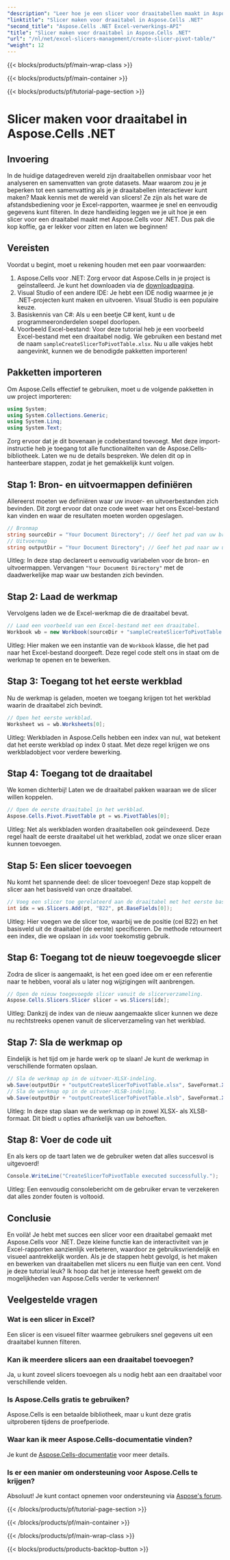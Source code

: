 ```yaml
---
"description": "Leer hoe je een slicer voor draaitabellen maakt in Aspose.Cells .NET met onze stapsgewijze handleiding. Verbeter je Excel-rapporten."
"linktitle": "Slicer maken voor draaitabel in Aspose.Cells .NET"
"second_title": "Aspose.Cells .NET Excel-verwerkings-API"
"title": "Slicer maken voor draaitabel in Aspose.Cells .NET"
"url": "/nl/net/excel-slicers-management/create-slicer-pivot-table/"
"weight": 12
---
```


{{< blocks/products/pf/main-wrap-class >}}

{{< blocks/products/pf/main-container >}}

{{< blocks/products/pf/tutorial-page-section >}}

# Slicer maken voor draaitabel in Aspose.Cells .NET

## Invoering
In de huidige datagedreven wereld zijn draaitabellen onmisbaar voor het analyseren en samenvatten van grote datasets. Maar waarom zou je je beperken tot een samenvatting als je je draaitabellen interactiever kunt maken? Maak kennis met de wereld van slicers! Ze zijn als het ware de afstandsbediening voor je Excel-rapporten, waarmee je snel en eenvoudig gegevens kunt filteren. In deze handleiding leggen we je uit hoe je een slicer voor een draaitabel maakt met Aspose.Cells voor .NET. Dus pak die kop koffie, ga er lekker voor zitten en laten we beginnen!
## Vereisten
Voordat u begint, moet u rekening houden met een paar voorwaarden:
1. Aspose.Cells voor .NET: Zorg ervoor dat Aspose.Cells in je project is geïnstalleerd. Je kunt het downloaden via de [downloadpagina](https://releases.aspose.com/cells/net/).
2. Visual Studio of een andere IDE: Je hebt een IDE nodig waarmee je je .NET-projecten kunt maken en uitvoeren. Visual Studio is een populaire keuze.
3. Basiskennis van C#: Als u een beetje C# kent, kunt u de programmeeronderdelen soepel doorlopen.
4. Voorbeeld Excel-bestand: Voor deze tutorial heb je een voorbeeld Excel-bestand met een draaitabel nodig. We gebruiken een bestand met de naam `sampleCreateSlicerToPivotTable.xlsx`.
Nu u alle vakjes hebt aangevinkt, kunnen we de benodigde pakketten importeren!
## Pakketten importeren
Om Aspose.Cells effectief te gebruiken, moet u de volgende pakketten in uw project importeren:
```csharp
using System;
using System.Collections.Generic;
using System.Linq;
using System.Text;
```
Zorg ervoor dat je dit bovenaan je codebestand toevoegt. Met deze import-instructie heb je toegang tot alle functionaliteiten van de Aspose.Cells-bibliotheek.
Laten we nu de details bespreken. We delen dit op in hanteerbare stappen, zodat je het gemakkelijk kunt volgen. 
## Stap 1: Bron- en uitvoermappen definiëren
Allereerst moeten we definiëren waar uw invoer- en uitvoerbestanden zich bevinden. Dit zorgt ervoor dat onze code weet waar het ons Excel-bestand kan vinden en waar de resultaten moeten worden opgeslagen.
```csharp
// Bronmap
string sourceDir = "Your Document Directory"; // Geef het pad van uw bronmap op
// Uitvoermap
string outputDir = "Your Document Directory"; // Geef het pad naar uw uitvoermap op
```
Uitleg: In deze stap declareert u eenvoudig variabelen voor de bron- en uitvoermappen. Vervangen `"Your Document Directory"` met de daadwerkelijke map waar uw bestanden zich bevinden.
## Stap 2: Laad de werkmap
Vervolgens laden we de Excel-werkmap die de draaitabel bevat. 
```csharp
// Laad een voorbeeld van een Excel-bestand met een draaitabel.
Workbook wb = new Workbook(sourceDir + "sampleCreateSlicerToPivotTable.xlsx");
```
Uitleg: Hier maken we een instantie van de `Workbook` klasse, die het pad naar het Excel-bestand doorgeeft. Deze regel code stelt ons in staat om de werkmap te openen en te bewerken.
## Stap 3: Toegang tot het eerste werkblad
Nu de werkmap is geladen, moeten we toegang krijgen tot het werkblad waarin de draaitabel zich bevindt.
```csharp
// Open het eerste werkblad.
Worksheet ws = wb.Worksheets[0];
```
Uitleg: Werkbladen in Aspose.Cells hebben een index van nul, wat betekent dat het eerste werkblad op index 0 staat. Met deze regel krijgen we ons werkbladobject voor verdere bewerking.
## Stap 4: Toegang tot de draaitabel
We komen dichterbij! Laten we de draaitabel pakken waaraan we de slicer willen koppelen.
```csharp
// Open de eerste draaitabel in het werkblad.
Aspose.Cells.Pivot.PivotTable pt = ws.PivotTables[0];
```
Uitleg: Net als werkbladen worden draaitabellen ook geïndexeerd. Deze regel haalt de eerste draaitabel uit het werkblad, zodat we onze slicer eraan kunnen toevoegen.
## Stap 5: Een slicer toevoegen
Nu komt het spannende deel: de slicer toevoegen! Deze stap koppelt de slicer aan het basisveld van onze draaitabel.
```csharp
// Voeg een slicer toe gerelateerd aan de draaitabel met het eerste basisveld in cel B22.
int idx = ws.Slicers.Add(pt, "B22", pt.BaseFields[0]);
```
Uitleg: Hier voegen we de slicer toe, waarbij we de positie (cel B22) en het basisveld uit de draaitabel (de eerste) specificeren. De methode retourneert een index, die we opslaan in `idx` voor toekomstig gebruik.
## Stap 6: Toegang tot de nieuw toegevoegde slicer
Zodra de slicer is aangemaakt, is het een goed idee om er een referentie naar te hebben, vooral als u later nog wijzigingen wilt aanbrengen.
```csharp
// Open de nieuw toegevoegde slicer vanuit de slicerverzameling.
Aspose.Cells.Slicers.Slicer slicer = ws.Slicers[idx];
```
Uitleg: Dankzij de index van de nieuw aangemaakte slicer kunnen we deze nu rechtstreeks openen vanuit de slicerverzameling van het werkblad.
## Stap 7: Sla de werkmap op
Eindelijk is het tijd om je harde werk op te slaan! Je kunt de werkmap in verschillende formaten opslaan.
```csharp
// Sla de werkmap op in de uitvoer-XLSX-indeling.
wb.Save(outputDir + "outputCreateSlicerToPivotTable.xlsx", SaveFormat.Xlsx);
// Sla de werkmap op in de uitvoer-XLSB-indeling.
wb.Save(outputDir + "outputCreateSlicerToPivotTable.xlsb", SaveFormat.Xlsb);
```
Uitleg: In deze stap slaan we de werkmap op in zowel XLSX- als XLSB-formaat. Dit biedt u opties afhankelijk van uw behoeften.
## Stap 8: Voer de code uit
En als kers op de taart laten we de gebruiker weten dat alles succesvol is uitgevoerd!
```csharp
Console.WriteLine("CreateSlicerToPivotTable executed successfully.");
```
Uitleg: Een eenvoudig consolebericht om de gebruiker ervan te verzekeren dat alles zonder fouten is voltooid.
## Conclusie
En voilà! Je hebt met succes een slicer voor een draaitabel gemaakt met Aspose.Cells voor .NET. Deze kleine functie kan de interactiviteit van je Excel-rapporten aanzienlijk verbeteren, waardoor ze gebruiksvriendelijk en visueel aantrekkelijk worden.
Als je de stappen hebt gevolgd, is het maken en bewerken van draaitabellen met slicers nu een fluitje van een cent. Vond je deze tutorial leuk? Ik hoop dat het je interesse heeft gewekt om de mogelijkheden van Aspose.Cells verder te verkennen!
## Veelgestelde vragen
### Wat is een slicer in Excel?
Een slicer is een visueel filter waarmee gebruikers snel gegevens uit een draaitabel kunnen filteren.
### Kan ik meerdere slicers aan een draaitabel toevoegen?
Ja, u kunt zoveel slicers toevoegen als u nodig hebt aan een draaitabel voor verschillende velden.
### Is Aspose.Cells gratis te gebruiken?
Aspose.Cells is een betaalde bibliotheek, maar u kunt deze gratis uitproberen tijdens de proefperiode.
### Waar kan ik meer Aspose.Cells-documentatie vinden?
Je kunt de [Aspose.Cells-documentatie](https://reference.aspose.com/cells/net/) voor meer details.
### Is er een manier om ondersteuning voor Aspose.Cells te krijgen?
Absoluut! Je kunt contact opnemen voor ondersteuning via [Aspose's forum](https://forum.aspose.com/c/cells/9).

{{< /blocks/products/pf/tutorial-page-section >}}

{{< /blocks/products/pf/main-container >}}

{{< /blocks/products/pf/main-wrap-class >}}

{{< blocks/products/products-backtop-button >}}